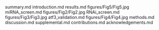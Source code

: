 summary.md
introduction.md
results.md
figures/Fig5/Fig5.jpg
miRNA_screen.md
figures/Fig2/Fig2.jpg
RNAi_screen.md
figures/Fig3/Fig3.jpg
atf3_validation.md
figures/Fig4/Fig4.jpg
methods.md
discussion.md
supplemental.md
contributions.md
acknowledgements.md